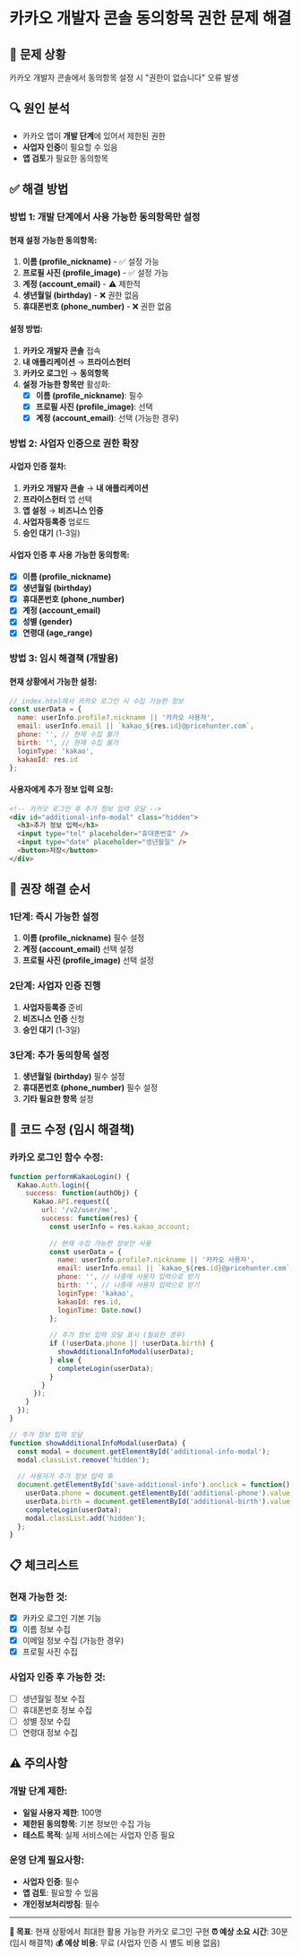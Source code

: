 # 카카오 개발자 콘솔 동의항목 권한 문제 해결

## 🚨 문제 상황
카카오 개발자 콘솔에서 동의항목 설정 시 "권한이 없습니다" 오류 발생

## 🔍 원인 분석
- 카카오 앱이 **개발 단계**에 있어서 제한된 권한
- **사업자 인증**이 필요할 수 있음
- **앱 검토**가 필요한 동의항목

## ✅ 해결 방법

### 방법 1: 개발 단계에서 사용 가능한 동의항목만 설정

#### 현재 설정 가능한 동의항목:
1. **이름 (profile_nickname)** - ✅ 설정 가능
2. **프로필 사진 (profile_image)** - ✅ 설정 가능
3. **계정 (account_email)** - ⚠️ 제한적
4. **생년월일 (birthday)** - ❌ 권한 없음
5. **휴대폰번호 (phone_number)** - ❌ 권한 없음

#### 설정 방법:
1. **카카오 개발자 콘솔** 접속
2. **내 애플리케이션** → **프라이스헌터**
3. **카카오 로그인** → **동의항목**
4. **설정 가능한 항목만** 활성화:
   - [x] **이름 (profile_nickname)**: 필수
   - [x] **프로필 사진 (profile_image)**: 선택
   - [x] **계정 (account_email)**: 선택 (가능한 경우)

### 방법 2: 사업자 인증으로 권한 확장

#### 사업자 인증 절차:
1. **카카오 개발자 콘솔** → **내 애플리케이션**
2. **프라이스헌터** 앱 선택
3. **앱 설정** → **비즈니스 인증**
4. **사업자등록증** 업로드
5. **승인 대기** (1-3일)

#### 사업자 인증 후 사용 가능한 동의항목:
- [x] **이름 (profile_nickname)**
- [x] **생년월일 (birthday)**
- [x] **휴대폰번호 (phone_number)**
- [x] **계정 (account_email)**
- [x] **성별 (gender)**
- [x] **연령대 (age_range)**

### 방법 3: 임시 해결책 (개발용)

#### 현재 상황에서 가능한 설정:
```javascript
// index.html에서 카카오 로그인 시 수집 가능한 정보
const userData = {
  name: userInfo.profile?.nickname || '카카오 사용자',
  email: userInfo.email || `kakao_${res.id}@pricehunter.com`,
  phone: '', // 현재 수집 불가
  birth: '', // 현재 수집 불가
  loginType: 'kakao',
  kakaoId: res.id
};
```

#### 사용자에게 추가 정보 입력 요청:
```html
<!-- 카카오 로그인 후 추가 정보 입력 모달 -->
<div id="additional-info-modal" class="hidden">
  <h3>추가 정보 입력</h3>
  <input type="tel" placeholder="휴대폰번호" />
  <input type="date" placeholder="생년월일" />
  <button>저장</button>
</div>
```

## 🎯 권장 해결 순서

### 1단계: 즉시 가능한 설정
1. **이름 (profile_nickname)** 필수 설정
2. **계정 (account_email)** 선택 설정
3. **프로필 사진 (profile_image)** 선택 설정

### 2단계: 사업자 인증 진행
1. **사업자등록증** 준비
2. **비즈니스 인증** 신청
3. **승인 대기** (1-3일)

### 3단계: 추가 동의항목 설정
1. **생년월일 (birthday)** 필수 설정
2. **휴대폰번호 (phone_number)** 필수 설정
3. **기타 필요한 항목** 설정

## 🔧 코드 수정 (임시 해결책)

### 카카오 로그인 함수 수정:
```javascript
function performKakaoLogin() {
  Kakao.Auth.login({
    success: function(authObj) {
      Kakao.API.request({
        url: '/v2/user/me',
        success: function(res) {
          const userInfo = res.kakao_account;
          
          // 현재 수집 가능한 정보만 사용
          const userData = {
            name: userInfo.profile?.nickname || '카카오 사용자',
            email: userInfo.email || `kakao_${res.id}@pricehunter.com`,
            phone: '', // 나중에 사용자 입력으로 받기
            birth: '', // 나중에 사용자 입력으로 받기
            loginType: 'kakao',
            kakaoId: res.id,
            loginTime: Date.now()
          };
          
          // 추가 정보 입력 모달 표시 (필요한 경우)
          if (!userData.phone || !userData.birth) {
            showAdditionalInfoModal(userData);
          } else {
            completeLogin(userData);
          }
        }
      });
    }
  });
}

// 추가 정보 입력 모달
function showAdditionalInfoModal(userData) {
  const modal = document.getElementById('additional-info-modal');
  modal.classList.remove('hidden');
  
  // 사용자가 추가 정보 입력 후
  document.getElementById('save-additional-info').onclick = function() {
    userData.phone = document.getElementById('additional-phone').value;
    userData.birth = document.getElementById('additional-birth').value;
    completeLogin(userData);
    modal.classList.add('hidden');
  };
}
```

## 📋 체크리스트

### 현재 가능한 것:
- [x] 카카오 로그인 기본 기능
- [x] 이름 정보 수집
- [x] 이메일 정보 수집 (가능한 경우)
- [x] 프로필 사진 수집

### 사업자 인증 후 가능한 것:
- [ ] 생년월일 정보 수집
- [ ] 휴대폰번호 정보 수집
- [ ] 성별 정보 수집
- [ ] 연령대 정보 수집

## ⚠️ 주의사항

### 개발 단계 제한:
- **일일 사용자 제한**: 100명
- **제한된 동의항목**: 기본 정보만 수집 가능
- **테스트 목적**: 실제 서비스에는 사업자 인증 필요

### 운영 단계 필요사항:
- **사업자 인증**: 필수
- **앱 검토**: 필요할 수 있음
- **개인정보처리방침**: 필수

---

**🎯 목표**: 현재 상황에서 최대한 활용 가능한 카카오 로그인 구현
**⏰ 예상 소요 시간**: 30분 (임시 해결책)
**💰 예상 비용**: 무료 (사업자 인증 시 별도 비용 없음) 